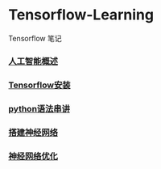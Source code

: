 # Tensorflow-Learning

Tensorflow 笔记

### [人工智能概述](https://github.com/foochane/Tensorflow-Learning/blob/master/01%20%E7%AC%AC%E4%B8%80%E8%AE%B2%20%E4%BA%BA%E5%B7%A5%E6%99%BA%E8%83%BD%E6%A6%82%E8%BF%B0/%E4%BA%BA%E5%B7%A5%E6%99%BA%E8%83%BD%E6%A6%82%E8%BF%B0.md)
### [Tensorflow安装](https://github.com/foochane/Tensorflow-Learning/blob/master/01%20%E7%AC%AC%E4%B8%80%E8%AE%B2%20%E4%BA%BA%E5%B7%A5%E6%99%BA%E8%83%BD%E6%A6%82%E8%BF%B0/Tensorflow%E5%AE%89%E8%A3%85.md)
### [python语法串讲](https://github.com/foochane/Tensorflow-Learning/blob/master/02%20%E7%AC%AC%E4%BA%8C%E8%AE%B2%20Python%E8%AF%AD%E6%B3%95%E4%B8%B2%E8%AE%B2/python%E8%AF%AD%E6%B3%95.md)
### [搭建神经网络](https://github.com/foochane/Tensorflow-Learning/blob/master/03%20%E7%AC%AC%E4%B8%89%E8%AE%B2%20Tensorflow%E6%A1%86%E6%9E%B6/%E6%90%AD%E5%BB%BA%E7%A5%9E%E7%BB%8F%E7%BD%91%E7%BB%9C.md)
### [神经网络优化](https://github.com/foochane/Tensorflow-Learning/blob/master/04%20%E7%AC%AC%E5%9B%9B%E8%AE%B2%20%E7%A5%9E%E7%BB%8F%E7%BD%91%E7%BB%9C%E4%BC%98%E5%8C%96/%E7%A5%9E%E7%BB%8F%E7%BD%91%E7%BB%9C%E4%BC%98%E5%8C%96.png)
